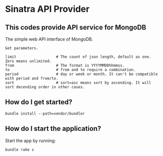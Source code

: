 # Sinatra API Provider

## This codes provide API service for MongoDB

The simple web API interface of MongoDB.

    Get parameters.

    limit                  # The count of json length, default as one. Zero means unlimited.
    from                   # The format is YYYYMMDDhhmmss.
    to                     # from and to require a combination.
    period                 # day or week or month. It can't be compatible with period and from/to.
    sort                   # sort=asc means sort by ascending. It will sort decending order in other cases.

## How do I get started?

    bundle install --path=vendor/bundler

## How do I start the application?

Start the app by running:

    bundle rake s


